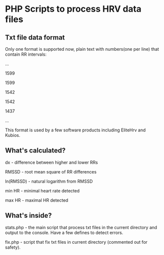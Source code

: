 # PHP Scripts to process HRV data files

## Txt file data format

Only one format is supported now, plain text with numbers(one per line) that contain RR intervals:

...

1599

1599

1542

1542

1437

...

This format is used by a few software products including EliteHrv and Kubios.

## What's calculated?

dx - difference between higher and lower RRs

RMSSD - root mean square of RR differences

ln(RMSSD) - natural logarithm from RMSSD

min HR - minimal heart rate detected

max HR - maximal HR detected

## What's inside?

stats.php - the main script that process txt files in the current directory and output to the console. Have a few defines to detect errors.

fix.php - script that fix txt files in current directory (commented out for safety).

